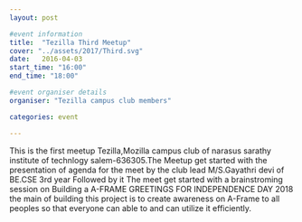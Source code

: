 ```yaml
---
layout: post

#event information
title:  "Tezilla Third Meetup"
cover: "../assets/2017/Third.svg"
date:   2016-04-03
start_time: "16:00"
end_time: "18:00"

#event organiser details
organiser: "Tezilla campus club members"

categories: event

---
```


This is the first meetup Tezilla,Mozilla campus club of narasus sarathy institute of technlogy salem-636305.The Meetup get started with the presentation of agenda for the meet by the club lead M/S.Gayathri devi of BE.CSE 3rd year Followed by it The meet get started with a brainstroming session on Building a A-FRAME GREETINGS FOR INDEPENDENCE DAY 2018 the main of building this project is to create awareness on A-Frame to all peoples so that everyone can able to and can utilize it efficiently.
